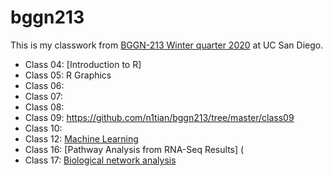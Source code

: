 # bggn213

This is my classwork from [BGGN-213 Winter quarter 2020](https://bioboot.github.io/bggn213_W20/) at UC San Diego.
- Class 04: [Introduction to R] 
- Class 05: R Graphics
- Class 06: 
- Class 07: 
- Class 08: 
- Class 09: https://github.com/n1tian/bggn213/tree/master/class09
- Class 10: 
- Class 12: [Machine Learning](https://github.com/n1tian/bggn213/tree/master/class17)
- Class 16: [Pathway Analysis from RNA-Seq Results] (
- Class 17: [Biological network analysis](https://github.com/n1tian/bggn213/tree/master/class17)
